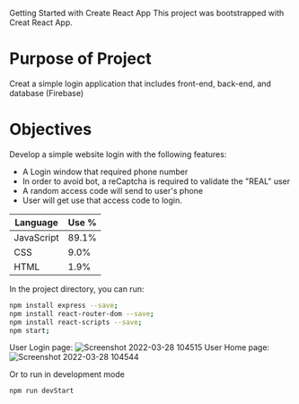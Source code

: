 Getting Started with Create React App
This project was bootstrapped with Creat React App. 
# Purpose of Project
  Creat a simple login application that includes front-end, back-end, and database (Firebase)
# Objectives
 Develop a simple website login with the following features:
 * A Login window that required phone number 
 * In order to avoid bot, a reCaptcha is required to validate the "REAL" user
 * A random access code will send to user's phone
 * User will get use that access code to login.

| **Language** | **Use %** |
| ------------ | --------- |
| JavaScript   | 89.1%     |
| CSS          |  9.0%     |
| HTML         | 1.9%      |

In the project directory, you can run:
```bash
npm install express --save;
npm install react-router-dom --save;
npm install react-scripts --save;
npm start;
```
User Login page:
![Screenshot 2022-03-28 104515](https://user-images.githubusercontent.com/31332651/160441735-5db555c1-3ec3-4dba-a65a-9eaee83b762b.png)
User Home page:
![Screenshot 2022-03-28 104544](https://user-images.githubusercontent.com/31332651/160441695-c1b29b49-7490-42d7-ad0d-650ce454685d.png)

Or to run in development mode

```bash
npm run devStart
```
